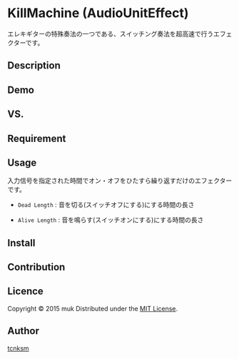 KillMachine (AudioUnitEffect)
====
エレキギターの特殊奏法の一つである、スイッチング奏法を超高速で行うエフェクターです。

## Description


## Demo

## VS. 

## Requirement

## Usage
入力信号を指定された時間でオン・オフをひたすら繰り返すだけのエフェクターです。
+   `Dead Length` :
    音を切る(スイッチオフにする)にする時間の長さ
 
+   `Alive Length` :
    音を鳴らす(スイッチオンにする)にする時間の長さ

## Install

## Contribution

## Licence
Copyright &copy; 2015 muk
Distributed under the [MIT License][mit].

[MIT]: http://www.opensource.org/licenses/mit-license.php

## Author

[tcnksm](http://muk99.hateblo.jp/)


